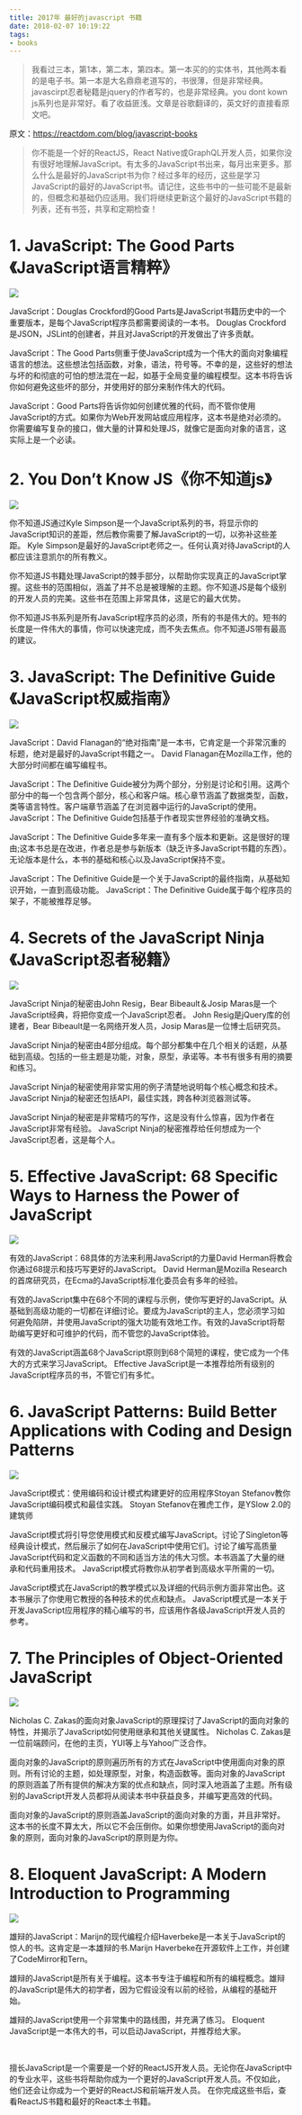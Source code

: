 ```yaml
---
title: 2017年 最好的javascript 书籍
date: 2018-02-07 10:19:22
tags:
- books
---
```


> 我看过三本，第1本，第二本，第四本。第一本买的的实体书，其他两本看的是电子书。第一本是大名鼎鼎老道写的，书很薄，但是非常经典。javascirpt忍者秘籍是jquery的作者写的，也是非常经典。you dont kown js系列也是非常好。看了收益匪浅。文章是谷歌翻译的，英文好的直接看原文吧。

原文：https://reactdom.com/blog/javascript-books

> 你不能是一个好的ReactJS，React Native或GraphQL开发人员，如果你没有很好地理解JavaScript。有太多的JavaScript书出来，每月出来更多。那么什么是最好的JavaScript书为你？经过多年的经历，这些是学习JavaScript的最好的JavaScript书。请记住，这些书中的一些可能不是最新的，但概念和基础仍应适用。我们将继续更新这个最好的JavaScript书籍的列表，还有书签，共享和定期检查！

# 1. JavaScript: The Good Parts《JavaScript语言精粹》
![](https://wdd.js.org/img/images/20180207102004_vjixz0_Screenshot.jpeg)

JavaScript：Douglas Crockford的Good Parts是JavaScript书籍历史中的一个重要版本，是每个JavaScript程序员都需要阅读的一本书。 Douglas Crockford是JSON，JSLint的创建者，并且对JavaScript的开发做出了许多贡献。

JavaScript：The Good Parts侧重于使JavaScript成为一个伟大的面向对象编程语言的想法。这些想法包括函数，对象，语法，符号等。不幸的是，这些好的想法与坏的和彻底的可怕的想法混在一起，如基于全局变量的编程模型。这本书将告诉你如何避免这些坏的部分，并使用好的部分来制作伟大的代码。

JavaScript：Good Parts将告诉你如何创建优雅的代码，而不管你使用JavaScript的方式。如果你为Web开发网站或应用程序，这本书是绝对必须的。你需要编写复杂的接口，做大量的计算和处理JS，就像它是面向对象的语言，这实际上是一个必读。


# 2. You Don’t Know JS《你不知道js》
![](https://wdd.js.org/img/images/20180207102016_UmVPGO_Screenshot.jpeg)

你不知道JS通过Kyle Simpson是一个JavaScript系列的书，将显示你的JavaScript知识的差距，然后教你需要了解JavaScript的一切，以弥补这些差距。 Kyle Simpson是最好的JavaScript老师之一。任何认真对待JavaScript的人都应该注意凯尔的所有教义。

你不知道JS书籍处理JavaScript的棘手部分，以帮助你实现真正的JavaScript掌握。这些书的范围相似，涵盖了并不总是被理解的主题。你不知道JS是每个级别的开发人员的完美。这些书在范围上非常具体，这是它的最大优势。

你不知道JS书系列是所有JavaScript程序员的必须，所有的书是伟大的。短书的长度是一件伟大的事情，你可以快速完成，而不失去焦点。你不知道JS带有最高的建议。

# 3. JavaScript: The Definitive Guide《JavaScript权威指南》
![](https://wdd.js.org/img/images/20180207102027_1Flhff_Screenshot.jpeg)

JavaScript：David Flanagan的“绝对指南”是一本书，它肯定是一个非常沉重的标题，绝对是最好的JavaScript书籍之一。 David Flanagan在Mozilla工作，他的大部分时间都在编写编程书。

JavaScript：The Definitive Guide被分为两个部分，分别是讨论和引用。这两个部分中的每一个包含两个部分，核心和客户端。核心章节涵盖了数据类型，函数，类等语言特性。客户端章节涵盖了在浏览器中运行的JavaScript的使用。 JavaScript：The Definitive Guide包括基于作者现实世界经验的准确文档。

JavaScript：The Definitive Guide多年来一直有多个版本和更新。这是很好的理由;这本书总是在改进，作者总是参与新版本（缺乏许多JavaScript书籍的东西）。无论版本是什么，本书的基础和核心以及JavaScript保持不变。

JavaScript：The Definitive Guide是一个关于JavaScript的最终指南，从基础知识开始，一直到高级功能。 JavaScript：The Definitive Guide属于每个程序员的架子，不能被推荐足够。


# 4. Secrets of the JavaScript Ninja《JavaScript忍者秘籍》
![](https://wdd.js.org/img/images/20180207102038_jVjJSH_Screenshot.jpeg)

JavaScript Ninja的秘密由John Resig，Bear Bibeault＆Josip Maras是一个JavaScript经典，将把你变成一个JavaScript忍者。 John Resig是jQuery库的创建者，Bear Bibeault是一名网络开发人员，Josip Maras是一位博士后研究员。

JavaScript Ninja的秘密由4部分组成。每个部分都集中在几个相关的话题，从基础到高级。包括的一些主题是功能，对象，原型，承诺等。本书有很多有用的摘要和练习。

JavaScript Ninja的秘密使用非常实用的例子清楚地说明每个核心概念和技术。 JavaScript Ninja的秘密还包括API，最佳实践，跨各种浏览器测试等。

JavaScript Ninja的秘密是非常精巧的写作，这是没有什么惊喜，因为作者在JavaScript非常有经验。 JavaScript Ninja的秘密推荐给任何想成为一个JavaScript忍者，这是每个人。

# 5. Effective JavaScript: 68 Specific Ways to Harness the Power of JavaScript
![](https://wdd.js.org/img/images/20180207102048_OqhkNl_Screenshot.jpeg)

有效的JavaScript：68具体的方法来利用JavaScript的力量David Herman将教会你通过68提示和技巧写更好的JavaScript。 David Herman是Mozilla Research的首席研究员，在Ecma的JavaScript标准化委员会有多年的经验。

有效的JavaScript集中在68个不同的课程与示例，使你写更好的JavaScript。从基础到高级功能的一切都在详细讨论。要成为JavaScript的主人，您必须学习如何避免陷阱，并使用JavaScript的强大功能有效地工作。有效的JavaScript将帮助编写更好和可维护的代码，而不管您的JavaScript体验。

有效的JavaScript涵盖68个JavaScript原则到68个简短的课程，使它成为一个伟大的方式来学习JavaScript。 Effective JavaScript是一本推荐给所有级别的JavaScript程序员的书，不管它们有多忙。

# 6. JavaScript Patterns: Build Better Applications with Coding and Design Patterns
![](https://wdd.js.org/img/images/20180207102104_pqt50u_Screenshot.jpeg)

JavaScript模式：使用编码和设计模式构建更好的应用程序Stoyan Stefanov教你JavaScript编码模式和最佳实践。 Stoyan Stefanov在雅虎工作，是YSlow 2.0的建筑师

JavaScript模式将引导您使用模式和反模式编写JavaScript。讨论了Singleton等经典设计模式，然后展示了如何在JavaScript中使用它们。讨论了编写高质量JavaScript代码和定义函数的不同和适当方法的伟大习惯。本书涵盖了大量的继承和代码重用技术。 JavaScript模式将教你从初学者到高级水平所需的一切。

JavaScript模式在JavaScript的教学模式以及详细的代码示例方面非常出色。这本书展示了你使用它教授的各种技术的优点和缺点。 JavaScript模式是一本关于开发JavaScript应用程序的精心编写的书，应该用作各级JavaScript开发人员的参考。

# 7. The Principles of Object-Oriented JavaScript
![](https://wdd.js.org/img/images/20180207102115_O5ja00_Screenshot.jpeg)

Nicholas C. Zakas的面向对象JavaScript的原理探讨了JavaScript的面向对象的特性，并揭示了JavaScript如何使用继承和其他关键属性。 Nicholas C. Zakas是一位前端顾问，在他的主页，YUI等上与Yahoo广泛合作。

面向对象的JavaScript的原则遍历所有的方式在JavaScript中使用面向对象的原则。所有讨论的主题，如处理原型，对象，构造函数等。面向对象的JavaScript的原则涵盖了所有提供的解决方案的优点和缺点，同时深入地涵盖了主题。所有级别的JavaScript开发人员都将从阅读本书中获益良多，并编写更高效的代码。

面向对象的JavaScript的原则涵盖JavaScript的面向对象的方面，并且非常好。这本书的长度不算太大，所以它不会压倒你。如果你想使用JavaScript的面向对象的原则，面向对象的JavaScript的原则是为你。

# 8. Eloquent JavaScript: A Modern Introduction to Programming
![](https://wdd.js.org/img/images/20180207102127_poTUgO_Screenshot.jpeg)

雄辩的JavaScript：Marijn的现代编程介绍Haverbeke是一本关于JavaScript的惊人的书。这肯定是一本雄辩的书.Marijn Haverbeke在开源软件上工作，并创建了CodeMirror和Tern。

雄辩的JavaScript是所有关于编程。这本书专注于编程和所有的编程概念。雄辩的JavaScript是伟大的初学者，因为它假设没有以前的经验，从编程的基础开始。

雄辩的JavaScript使用一个非常集中的路线图，并充满了练习。 Eloquent JavaScript是一本伟大的书，可以启动JavaScript，并推荐给大家。

 

擅长JavaScript是一个需要是一个好的ReactJS开发人员。无论你在JavaScript中的专业水平，这些书将帮助你成为一个更好的JavaScript开发人员。不仅如此，他们还会让你成为一个更好的ReactJS和前端开发人员。
在你完成这些书后，查看ReactJS书籍和最好的React本土书籍。

  [1]: /img/bVKChK
  [2]: /img/bVKChW
  [3]: /img/bVKCh7
  [4]: /img/bVKCig
  [5]: /img/bVKCim
  [6]: /img/bVKCir
  [7]: /img/bVKCis
  [8]: /img/bVKCit